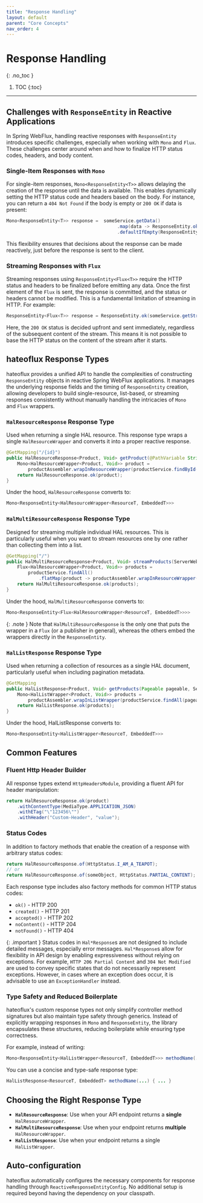 ```yaml
---
title: "Response Handling"
layout: default
parent: "Core Concepts"
nav_order: 4
---
```


# Response Handling
{: .no_toc }
<br>
1. TOC
{:toc}
---

## Challenges with `ResponseEntity` in Reactive Applications

In Spring WebFlux, handling reactive responses with `ResponseEntity` introduces specific challenges, especially when working with `Mono` and `Flux`. These challenges center around when and how to finalize HTTP status codes, headers, and body content.

### Single-Item Responses with `Mono`

For single-item responses, `Mono<ResponseEntity<T>>` allows delaying the creation of the response until the data is available. This enables dynamically setting the HTTP status code and headers based on the body. For instance, you can return a `404 Not Found` if the body is empty or `200 OK` if data is present:

```java
Mono<ResponseEntity<T>> response =  someService.getData()
                                         .map(data -> ResponseEntity.ok(data))
                                         .defaultIfEmpty(ResponseEntity.notFound().build());
```
This flexibility ensures that decisions about the response can be made reactively, just before the response is sent to the client.

### Streaming Responses with `Flux`
Streaming responses using `ResponseEntity<Flux<T>>` require the HTTP status and headers to be finalized before emitting any data. Once the first element of the `Flux` is sent, the response is committed, and the status or headers cannot be modified. This is a fundamental limitation of streaming in HTTP. For example:

```java
ResponseEntity<Flux<T>> response = ResponseEntity.ok(someService.getStreamingData());
```
Here, the `200 OK` status is decided upfront and sent immediately, regardless of the subsequent content of the stream. This means it is not possible to base the HTTP status on the content of the stream after it starts.

## hateoflux Response Types
hateoflux provides a unified API to handle the complexities of constructing `ResponseEntity` objects in reactive Spring WebFlux applications. It manages the underlying response fields and the timing of `ResponseEntity` creation, allowing developers to build single-resource, list-based, or streaming responses consistently without manually handling the intricacies of `Mono` and `Flux` wrappers.

### `HalResourceResponse` Response Type
Used when returning a single HAL resource. This response type wraps a single `HalResourceWrapper` and converts it into a proper reactive response.

```java
@GetMapping("/{id}")
public HalResourceResponse<Product, Void> getProduct(@PathVariable String id, ServerWebExchange exchange) {
    Mono<HalResourceWrapper<Product, Void>> product = 
        productAssembler.wrapInResourceWrapper(productService.findById(id), exchange);
    return HalResourceResponse.ok(product);
}
```

Under the hood, `HalResourceResponse` converts to:

```java
Mono<ResponseEntity<HalResourceWrapper<ResourceT, EmbeddedT>>>
```

### `HalMultiResourceResponse` Response Type
Designed for streaming multiple individual HAL resources. This is particularly useful when you want to stream resources one by one rather than collecting them into a list.
```java
@GetMapping("/")
public HalMultiResourceResponse<Product, Void> streamProducts(ServerWebExchange exchange) {
    Flux<HalResourceWrapper<Product, Void>> products = 
        productService.findAll()
            .flatMap(product -> productAssembler.wrapInResourceWrapper(product, exchange));
    return HalMultiResourceResponse.ok(products);
}
```

Under the hood, `HalMultiResourceResponse` converts to:

```java
Mono<ResponseEntity<Flux<HalResourceWrapper<ResourceT, EmbeddedT>>>>
```

{: .note }
Note that `HalMultiResourceResponse` is the only one that puts the wrapper in a `Flux` (or a publisher in general), whereas the others embed the wrappers directly in the `ResponseEntity`.  

### `HalListResponse` Response Type
Used when returning a collection of resources as a single HAL document, particularly useful when including pagination metadata.

```java
@GetMapping
public HalListResponse<Product, Void> getProducts(Pageable pageable, ServerWebExchange exchange) {
    Mono<HalListWrapper<Product, Void>> products = 
        productAssembler.wrapInListWrapper(productService.findAll(pageable), exchange);
    return HalListResponse.ok(products);
}
```

Under the hood, HalListResponse converts to:
```java
Mono<ResponseEntity<HalListWrapper<ResourceT, EmbeddedT>>>
```

## Common Features
### Fluent Http Header Builder
All response types extend `HttpHeadersModule`, providing a fluent API for header manipulation:

```java
return HalResourceResponse.ok(product)
    .withContentType(MediaType.APPLICATION_JSON)
    .withETag("\"123456\"")
    .withHeader("Custom-Header", "value");
```

### Status Codes

In addition to factory methods that enable the creation of a response with arbitrary status codes:

```java
return HalResourceResponse.of(HttpStatus.I_AM_A_TEAPOT);
// or
return HalResourceResponse.of(someObject, HttpStatus.PARTIAL_CONTENT);
```

Each response type includes also factory methods for common HTTP status codes:

* `ok()` - HTTP 200
* `created()` - HTTP 201
* `accepted()` - HTTP 202
* `noContent()` - HTTP 204
* `notFound()` - HTTP 404

{: .important }
Status codes in `Hal*Response`s are not designed to include detailed messages, especially error messages. `Hal*Response`s allow for flexibility in API design by enabling expressiveness without relying on exceptions. For example, `HTTP 206 Partial Content` and `304 Not Modified` are used to convey specific states that do not necessarily represent exceptions. However, in cases where an exception does occur, it is advisable to use an `ExceptionHandler` instead.

### Type Safety and Reduced Boilerplate

hateoflux's custom response types not only simplify controller method signatures but also maintain type safety through generics. Instead of explicitly wrapping responses in `Mono` and `ResponseEntity`, the library encapsulates these structures, reducing boilerplate while ensuring type correctness.

For example, instead of writing:

```java
Mono<ResponseEntity<HalListWrapper<ResourceT, EmbeddedT>>> methodName(...) { ... }
```
You can use a concise and type-safe response type:

```java
HalListResponse<ResourceT, EmbeddedT> methodName(...) { ... }
```

## Choosing the Right Response Type
* **`HalResourceResponse`**: Use when your API endpoint returns a **single** `HalResourceWrapper`.
* **`HalMultiResourceResponse`**: Use when your endpoint returns **multiple** `HalResourceWrapper`.
* **`HalListResponse`**: Use when your endpoint returns a single `HalListWrapper`.

## Auto-configuration
hateoflux automatically configures the necessary components for response handling through `ReactiveResponseEntityConfig`. No additional setup is required beyond having the dependency on your classpath.